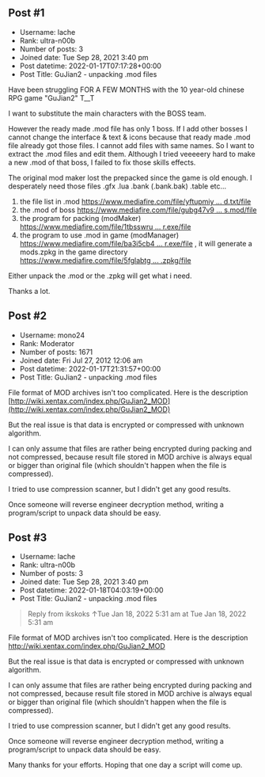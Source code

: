 ## Post #1
- Username: lache
- Rank: ultra-n00b
- Number of posts: 3
- Joined date: Tue Sep 28, 2021 3:40 pm
- Post datetime: 2022-01-17T07:17:28+00:00
- Post Title: GuJian2 - unpacking .mod files

Have been struggling FOR A FEW MONTHS with the 10 year-old chinese RPG game "GuJian2" T__T

I want to substitute the main characters with the BOSS team.

However the ready made .mod file has only 1 boss. If I add other bosses I cannot change the interface & text & icons because that ready made .mod file already got those files. I cannot add files with same names. So I want to extract the .mod files and edit them. Although I tried veeeeery hard to make a new .mod of that boss, I failed to fix those skills effects.

The original mod maker lost the prepacked since the game is old enough.
I desperately need those files  .gfx .lua .bank (.bank.bak) .table etc... 

1. the file list in .mod   [https://www.mediafire.com/file/yftupmiy ... d.txt/file](https://www.mediafire.com/file/yftupmiy48y7rda/file_list_in_mod.txt/file) 
2. the .mod of boss   [https://www.mediafire.com/file/gubg47v9 ... s.mod/file](https://www.mediafire.com/file/gubg47v9d8ueiql/boss.mod/file) 
3. the program for packing   (modMaker)    [https://www.mediafire.com/file/1tbsswru ... r.exe/file](https://www.mediafire.com/file/1tbsswruvfg9rjg/gujian2modmaker.exe/file)
4. the program to use .mod in game  (modManager)   [https://www.mediafire.com/file/ba3i5cb4 ... r.exe/file](https://www.mediafire.com/file/ba3i5cb4jp0p6pt/Gujian2ModManager.exe/file)  , it will generate a mods.zpkg in the game directory  [https://www.mediafire.com/file/5fglabtg ... .zpkg/file](https://www.mediafire.com/file/5fglabtgh3g23pz/Mods.zpkg/file) 

Either unpack the .mod or the .zpkg will get what i need.

Thanks a lot.
## Post #2
- Username: mono24
- Rank: Moderator
- Number of posts: 1671
- Joined date: Fri Jul 27, 2012 12:06 am
- Post datetime: 2022-01-17T21:31:57+00:00
- Post Title: GuJian2 - unpacking .mod files

File format of MOD archives isn't too complicated.
Here is the description [http://wiki.xentax.com/index.php/GuJian2_MOD](http://wiki.xentax.com/index.php/GuJian2_MOD)

But the real issue is that data is encrypted or compressed with unknown algorithm.

I can only assume that files are rather being encrypted during packing and not compressed,
because result file stored in MOD archive is always equal or bigger 
than original file (which shouldn't happen when the file is compressed).

I tried to use compression scanner, but I didn't get any good results.

Once someone will reverse engineer decryption method, writing a program/script to unpack data should be easy.
## Post #3
- Username: lache
- Rank: ultra-n00b
- Number of posts: 3
- Joined date: Tue Sep 28, 2021 3:40 pm
- Post datetime: 2022-01-18T04:03:19+00:00
- Post Title: GuJian2 - unpacking .mod files

> Reply from ikskoks ↑Tue Jan 18, 2022 5:31 am at Tue Jan 18, 2022 5:31 am
>
> 
File format of MOD archives isn't too complicated.
Here is the description http://wiki.xentax.com/index.php/GuJian2_MOD

But the real issue is that data is encrypted or compressed with unknown algorithm.

I can only assume that files are rather being encrypted during packing and not compressed,
because result file stored in MOD archive is always equal or bigger 
than original file (which shouldn't happen when the file is compressed).

I tried to use compression scanner, but I didn't get any good results.

Once someone will reverse engineer decryption method, writing a program/script to unpack data should be easy.

Many thanks for your efforts.
Hoping that one day a script will come up.
